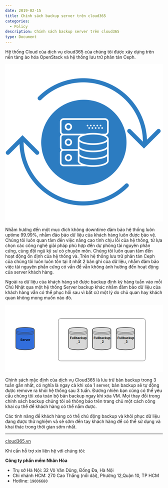 ```yaml
---
date: 2019-02-15
title: Chính sách backup server trên cloud365
categories:
  - Policy
description: Chính sách backup server trên cloud365
type: Document
---
```


Hệ thống Cloud của dịch vụ cloud365 của chúng tôi được xây dựng trên nền tảng ảo hóa OpenStack và hệ thống lưu trữ phân tán Ceph. 

<p align="center">
<img src="/images/img-backup/backup.png">
</p>

Nhằm hướng đến một mục đích không downtime đảm bảo hệ thống luôn uptime 99.99%, nhằm đảo bảo dữ liệu của khách hàng luôn được bảo vệ. Chúng tôi luôn quan tâm đến việc nâng cao tính chịu lỗi của hệ thống, từ lựa chọn các công nghệ giải pháp phù hợp đến dự phòng tài nguyên phần cứng, cùng đội ngũ kỹ sư có chuyên môn. Chúng tôi luôn quan tâm đến hoạt động ổn định của hệ thống và. Trên hệ thống lưu trữ phân tán Ceph của chúng tôi luôn luôn tồn tại ít nhất 2 bản ghi của dữ liệu, nhằm đảm bảo việc tài nguyên phần cứng có vấn đề vẫn không ảnh hưởng đến hoạt động của server khách hàng.

Ngoài ra dữ liệu của khách hàng sẽ được backup định kỳ hàng tuần vào mỗi Chủ Nhật qua một hệ thống Server backup khác nhằm đảm bảo dữ liệu của khách hàng vẫn có thể phục hồi sau vì bất cứ một lý do chủ quan hay khách quan không mong muốn nào đó. 

<p align="center">
<img src="/images/img-backup/policybackup.png">
</p>

Chính sách mặc định của dịch vụ Cloud365 là lưu trữ bản backup trong 3 tuần gần nhất, có nghĩa là ngay cả khi xóa 1 server, bản backup sẽ tự động được remove ra khỏi hệ thống sau 3 tuần. Đương nhiên bạn cũng có thể yêu cầu chúng tôi xóa toàn bộ bản backup ngay khi xóa VM. Mọi thay đổi trong chính sách backup chúng tôi sẽ thông báo trên trang chủ một cách công khai cụ thể để khách hàng có thể nắm được. 

Các tính năng để khách hàng có thể chủ động backup và khôi phục dữ liệu đang được thử nghiệm vả sẽ sớm đến tay khách hàng để có thể sử dụng và khai thác trong thời gian sớm nhất.

---
<a href="https://cloud365.vn/" target="_blank">cloud365.vn</a>

Khi cần hỗ trợ xin liên hệ với chúng tôi:

**Công ty phần mềm Nhân Hòa**
- Trụ sở Hà Nội: 32 Võ Văn Dũng, Đống Đa, Hà Nội
- Chi nhánh HCM: 270 Cao Thắng (nối dài), Phường 12,Quận 10, TP HCM
- Hotline: `19006680`
